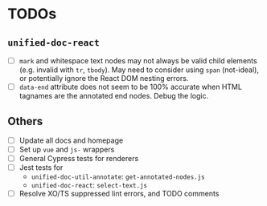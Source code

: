 # TODOs

## `unified-doc-react`
- [ ] `mark` and whitespace text nodes may not always be valid child elements (e.g. invalid with `tr`, `tbody`).  May need to consider using `span` (not-ideal), or potentially ignore the React DOM nesting errors.
- [ ] `data-end` attribute does not seem to be 100% accurate when HTML tagnames are the annotated end nodes.  Debug the logic.

## Others
- [ ] Update all docs and homepage
- [ ] Set up `vue` and `js-` wrappers
- [ ] General Cypress tests for renderers
- [ ] Jest tests for
	- `unified-doc-util-annotate`: `get-annotated-nodes.js`
	- `unified-doc-react`: `select-text.js`
- [ ] Resolve XO/TS suppressed lint errors, and TODO comments
